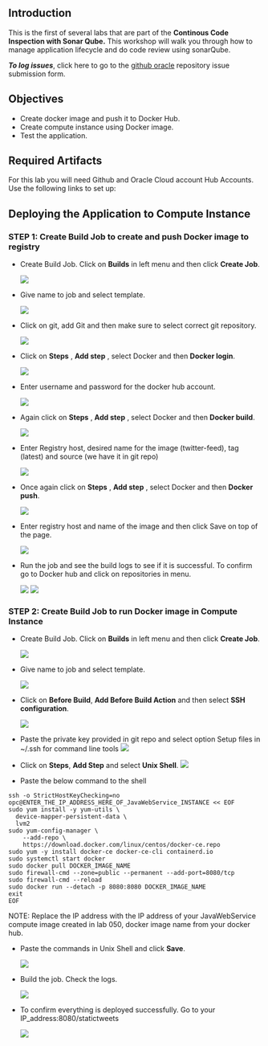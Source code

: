 

## Introduction

This is the first of several labs that are part of the **Continous Code Inspection with Sonar Qube.** This workshop will walk you through how to manage application lifecycle and do code review using sonarQube.

**_To log issues_**, click here to go to the [github oracle](https://github.com/oracle/learning-library/issues/new) repository issue submission form.

## Objectives

- Create docker image and push it to Docker Hub.
- Create compute instance using Docker image.
- Test the application.

## Required Artifacts

For this lab you will need Github and Oracle Cloud account Hub Accounts. Use the following links to set up:

## Deploying the Application to Compute Instance 

### **STEP 1**: Create Build Job to create and push Docker image to registry

-  Create Build Job. Click on **Builds** in left menu and then click **Create Job**.

    ![](images/400/1.png)

- Give name to job and select template.

    ![](images/400/2.png)

- Click on git, add Git and then make sure to select correct git repository.

    ![](images/400/3.png)

- Click on **Steps** , **Add step** , select Docker and then **Docker login**.

    ![](images/400/4.png)

- Enter username and password for the docker hub account.

    ![](images/400/5.png)

- Again click on **Steps** , **Add step** , select Docker and then **Docker build**.

    ![](images/400/6.png)

- Enter Registry host, desired name for the image (twitter-feed), tag (latest) and source (we have it in git repo)

    ![](images/400/7.png)

- Once again click on **Steps** , **Add step** , select Docker and then **Docker push**.

    ![](images/400/8.png)

- Enter registry host and name of the image and then click Save on top of the page.

    ![](images/400/9.png)

- Run the job and see the build logs to see if it is successful. To confirm go to Docker hub and click on repositories in menu.

    ![](images/400/9-1.png)
    ![](images/400/10.png)

### **STEP 2**: Create Build Job to run Docker image in Compute Instance

- Create Build Job. Click on **Builds** in left menu and then click **Create Job**.

    ![](images/400/1.png)

- Give name to job and select template.

    ![](images/400/11.png)

- Click on **Before Build**, **Add Before Build Action** and then select **SSH configuration**.

    ![](images/400/12.png)

- Paste the private key provided in git repo and select option Setup files in ~/.ssh for command line tools
    ![](images/400/13.png)

- Click on **Steps**, **Add Step** and select **Unix Shell**. 
    ![](images/400/14.png)

- Paste the below command to the shell

```
ssh -o StrictHostKeyChecking=no opc@ENTER_THE_IP_ADDRESS_HERE_OF_JavaWebService_INSTANCE << EOF
sudo yum install -y yum-utils \
  device-mapper-persistent-data \
  lvm2
sudo yum-config-manager \
    --add-repo \
    https://download.docker.com/linux/centos/docker-ce.repo
sudo yum -y install docker-ce docker-ce-cli containerd.io
sudo systemctl start docker
sudo docker pull DOCKER_IMAGE_NAME
sudo firewall-cmd --zone=public --permanent --add-port=8080/tcp
sudo firewall-cmd --reload
sudo docker run --detach -p 8080:8080 DOCKER_IMAGE_NAME
exit
EOF
```

NOTE: Replace the IP address with the IP address of your JavaWebService compute image created in lab 050, docker image name from your docker hub.

- Paste the commands in Unix Shell and click **Save**.

    ![](images/400/15.png)

- Build the job. Check the logs.

    ![](images/400/16.png)

- To confirm everything is deployed successfully. Go to your IP_address:8080/statictweets

    ![](images/400/17.png)
